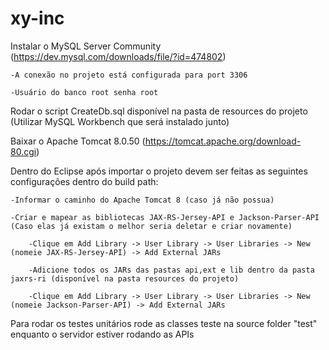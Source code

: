 # xy-inc

Instalar o MySQL Server Community (https://dev.mysql.com/downloads/file/?id=474802)

	-A conexão no projeto está configurada para port 3306

	-Usuário do banco root senha root
	
Rodar o script CreateDb.sql disponível na pasta de resources do projeto	(Utilizar MySQL Workbench que será instalado junto)

Baixar o Apache Tomcat 8.0.50 (https://tomcat.apache.org/download-80.cgi)

Dentro do Eclipse após importar o projeto devem ser feitas as seguintes configurações dentro do build path:
	
	-Informar o caminho do Apache Tomcat 8 (caso já não possua)

	-Criar e mapear as bibliotecas JAX-RS-Jersey-API e Jackson-Parser-API (Caso elas já existam o melhor seria deletar e criar novamente)

		-Clique em Add Library -> User Library -> User Libraries -> New (nomeie JAX-RS-Jersey-API) -> Add External JARs

		-Adicione todos os JARs das pastas api,ext e lib dentro da pasta jaxrs-ri (disponível na pasta resources do projeto)

		-Clique em Add Library -> User Library -> User Libraries -> New (nomeie Jackson-Parser-API) -> Add External JARs

Para rodar os testes unitários rode as classes teste na source folder "test" enquanto o servidor estiver rodando as APIs